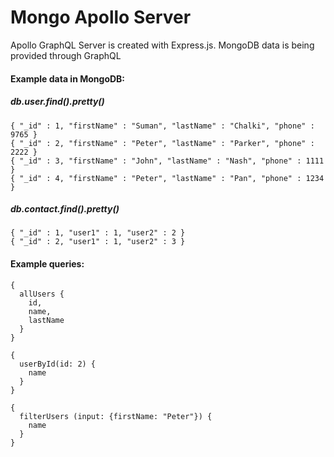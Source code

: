 # Mongo Apollo Server
Apollo GraphQL Server is created with Express.js. MongoDB data is being provided through GraphQL

<h4>Example data in MongoDB:</h4>
<h5>db.user.find().pretty()</h5>

```
{ "_id" : 1, "firstName" : "Suman", "lastName" : "Chalki", "phone" : 9765 }
{ "_id" : 2, "firstName" : "Peter", "lastName" : "Parker", "phone" : 2222 }
{ "_id" : 3, "firstName" : "John", "lastName" : "Nash", "phone" : 1111 }
{ "_id" : 4, "firstName" : "Peter", "lastName" : "Pan", "phone" : 1234 }
```

<h5>db.contact.find().pretty()</h5>

```
{ "_id" : 1, "user1" : 1, "user2" : 2 }
{ "_id" : 2, "user1" : 1, "user2" : 3 }
```

<h4>Example queries:</h4>

```
{
  allUsers {
    id,
    name,
    lastName
  }
}
```

```
{
  userById(id: 2) {
    name
  }
}
```

```
{
  filterUsers (input: {firstName: "Peter"}) {
    name
  }
}
```
